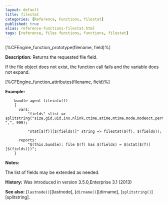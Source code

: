 ```yaml
---
layout: default
title: filestat
categories: [Reference, Functions, filestat]
published: true
alias: reference-functions-filestat.html
tags: [reference, files functions, functions, filestat]
---
```


[%CFEngine_function_prototype(filename, field)%]

**Description:** Returns the requested file field.

If the file object does not exist, the function call fails and the
variable does not expand.

[%CFEngine_function_attributes(filename, field)%]

**Example:**

```cf3
    bundle agent fileinfo(f)
    {
      vars:
          "fields" slist => splitstring("size,gid,uid,ino,nlink,ctime,atime,mtime,mode,modeoct,permstr,permoct,type,devno,dev_minor,dev_major,basename,dirname", ",", 999);

          "stat[$(f)][$(fields)]" string => filestat($(f), $(fields));

      reports:
          "$(this.bundle): file $(f) has $(fields) = $(stat[$(f)][$(fields)])";
    }
```

**Notes:**  
   
The list of fields may be extended as needed.

**History:** Was introduced in version 3.5.0,Enterprise 3.1 (2013)

**See also:** [`lastnode()`][lastnode], [`dirname()`][dirname], 
[`splitstring()`][splitstring].

